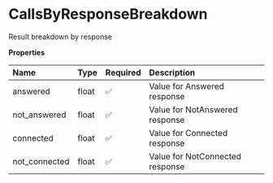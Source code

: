 # CallsByResponseBreakdown

Result breakdown by response

**Properties**

| Name          | Type  | Required | Description                     |
| :------------ | :---- | :------- | :------------------------------ |
| answered      | float | ✅       | Value for Answered response     |
| not_answered  | float | ✅       | Value for NotAnswered response  |
| connected     | float | ✅       | Value for Connected response    |
| not_connected | float | ✅       | Value for NotConnected response |

<!-- This file was generated by liblab | https://liblab.com/ -->
